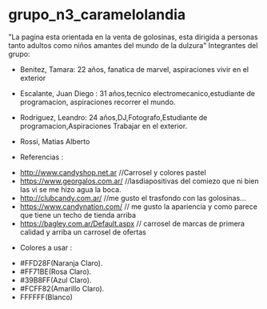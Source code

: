 # grupo_n3_caramelolandia
"La pagina esta orientada en la venta de golosinas, esta dirigida a personas tanto adultos como niños amantes del mundo de la dulzura"
Integrantes del grupo:

* Benitez, Tamara: 22 años, fanatica de marvel, aspiraciones vivir en el exterior
* Escalante, Juan Diego : 31 años,tecnico electromecanico,estudiante de programacion, aspiraciones recorrer el mundo.
* Rodriguez, Leandro: 24 años,DJ,Fotografo,Estudiante de programacion,Aspiraciones Trabajar en el exterior.
* Rossi, Matias Alberto

* Referencias :

- http://www.candyshop.net.ar //Carrosel y colores pastel
- https://www.georgalos.com.ar/   //lasdiapositivas del comiezo que ni bien las vi se me hizo agua la boca.
- http://clubcandy.com.ar/ //me gusto el trasfondo con las golosinas... 
- https://www.candynation.com/ // me gusto la apariencia y como parece que tiene un techo de tienda arriba
- https://bagley.com.ar/Default.aspx // carrosel de marcas de primera calidad y arriba un carrosel de ofertas

* Colores a usar :

- #FFD28F(Naranja Claro).
- #FF71BE(Rosa Claro).
- #39B8FF(Azul Claro).
- #FCFF82(Amarillo Claro).
- FFFFFF(Blanco)
